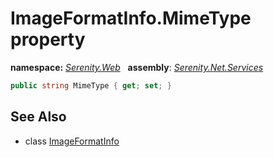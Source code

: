 # ImageFormatInfo.MimeType property
**namespace:** *[Serenity.Web](../../README.md#serenity.web-namespace)*   **assembly**: *[Serenity.Net.Services](../../README.md)*

```csharp
public string MimeType { get; set; }
```

## See Also

* class [ImageFormatInfo](../ImageFormatInfo.md)